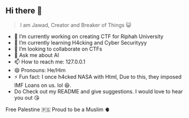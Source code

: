 ## Hi there 👋   

> I am Jawad, Creator and Breaker of Things 😺
   
- 🔭 I’m currently working on creating CTF for Riphah University
- 🌱 I’m currently learning H4cking and Cyber Securityyy
- 👯 I’m looking to collaborate on CTFs
- 💬 Ask me about AI
- 📫 How to reach me: 127.0.0.1
- 😄 Pronouns: He/Him
- ⚡ Fun fact: I once h4cked NASA with Html, Due to this, they imposed IMF Loans on us. lol 😆.
- Do Check out my README and give suggestions. I would love to hear you out 😘

Free Palestine 🇵🇸
Proud to be a Muslim 🫀
